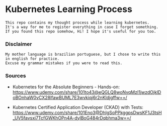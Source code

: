 # Kubernetes Learning Process
    This repo contains my thought process while learning kubernetes.
    It's a way for me to register everything in case I forget something.
    If you found this repo somehow, Hi! I hope it's useful for you too.

### Disclaimer
    My mother language is brazilian portuguese, but I chose to write this in english for practice.
    Excuse my grammar mistakes if you were to read this.

### Sources
- Kubernetes for the Absolute Beginners - Hands-on: 
https://www.udemy.com/share/101to43@eQGLQ8woNvqMzI1jwzdOjklDoBOnhaW0vCX28lfawBUML7E3wvkiqj6r2nKldjgffw==/ 

- Kubernetes Certified Application Developer (CKAD) with Tests:
https://www.udemy.com/share/101Eno3@DhIgSoPPkggpsDwsKF1J3tsH_UV5favsxi7TcfGWKhOPn4A-dylBoG484rDqbhma3w==/